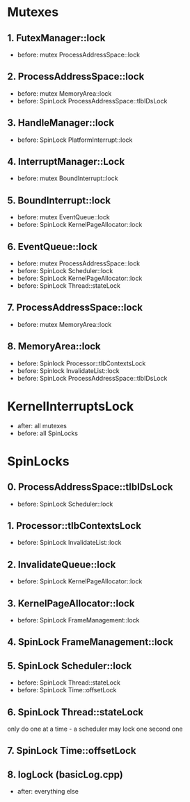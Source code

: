 # Mutexes
## 1. FutexManager::lock
- before: mutex ProcessAddressSpace::lock

## 2. ProcessAddressSpace::lock
- before: mutex MemoryArea::lock
- before: SpinLock ProcessAddressSpace::tlbIDsLock

## 3. HandleManager::lock
- before: SpinLock PlatformInterrupt::lock

## 4. InterruptManager::Lock
- before: mutex BoundInterrupt::lock

## 5. BoundInterrupt::lock
- before: mutex EventQueue::lock
- before: SpinLock KernelPageAllocator::lock

## 6. EventQueue::lock
- before: mutex ProcessAddressSpace::lock
- before: SpinLock Scheduler::lock
- before: SpinLock KernelPageAllocator::lock
- before: SpinLock Thread::stateLock

## 7. ProcessAddressSpace::lock
- before: mutex MemoryArea::lock

## 8. MemoryArea::lock
- before: Spinlock Processor::tlbContextsLock
- before: Spinlock InvalidateList::lock
- before: SpinLock ProcessAddressSpace::tlbIDsLock

# KernelInterruptsLock
- after: all mutexes
- before: all SpinLocks

# SpinLocks
## 0. ProcessAddressSpace::tlbIDsLock
- before: SpinLock Scheduler::lock

## 1. Processor::tlbContextsLock
- before: SpinLock InvalidateList::lock

## 2. InvalidateQueue::lock
- before: SpinLock KernelPageAllocator::lock

## 3. KernelPageAllocator::lock
- before: SpinLock FrameManagement::lock

## 4. SpinLock FrameManagement::lock

## 5. SpinLock Scheduler::lock
- before: SpinLock Thread::stateLock
- before: SpinLock Time::offsetLock

## 6. SpinLock Thread::stateLock
only do one at a time - a scheduler may lock one second one

## 7. SpinLock Time::offsetLock

## 8. logLock (basicLog.cpp)
- after: everything else

